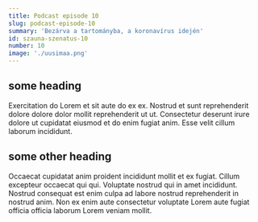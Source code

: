 ```yaml
---
title: Podcast episode 10
slug: podcast-episode-10
summary: 'Bezárva a tartományba, a koronavírus idején'
id: szauna-szenatus-10
number: 10
image: './uusimaa.png'
---
```


## some heading

Exercitation do Lorem et sit aute do ex ex. Nostrud et sunt reprehenderit dolore dolore dolor mollit reprehenderit ut ut. Consectetur deserunt irure dolore ut cupidatat eiusmod et do enim fugiat anim. Esse velit cillum laborum incididunt.

## some other heading

Occaecat cupidatat anim proident incididunt mollit et ex fugiat. Cillum excepteur occaecat qui qui. Voluptate nostrud qui in amet incididunt. Nostrud consequat est enim culpa ad labore nostrud reprehenderit in nostrud anim. Non ex enim aute consectetur voluptate Lorem aute fugiat officia officia laborum Lorem veniam mollit.
